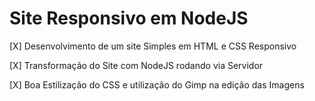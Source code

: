 # **Site Responsivo em NodeJS**

[X] Desenvolvimento de um site Simples em HTML e CSS Responsivo

[X] Transformação do Site com NodeJS rodando via Servidor

[X] Boa Estilização do CSS e utilização do Gimp na edição das Imagens

